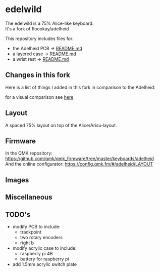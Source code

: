 # edelwild

The edelwild is a 75% Alice-like keyboard.  
It's a fork of floookay/adelheid

This repository includes files for:

- the Adelheid PCB &rarr; [README.md](./pcb/README.md)
- a layered case &rarr; [README.md](./case/README.md)
- a wrist rest &rarr; [README.md](./wrist-rest/README.md)

## Changes in this fork

Here is a list of things I added in this fork in comparison to the Adelheid:

for a visual comparison see [here](./IMAGES.md#arisu-comparison)

## Layout

A spaced 75% layout on top of the Alice/Arisu-layout.

## Firmware

In the QMK repository: <https://github.com/qmk/qmk_firmware/tree/master/keyboards/adelheid>  
And the online configurator: https://config.qmk.fm/#/adelheid/LAYOUT

## Images

## Miscellaneous

## TODO's

* modify PCB to include:
  * trackpoint
  * two rotary encoders
  * right b
* modify acrylic case to include:
  * raspberry pi 4B
  * battery for raspberry pi
* add 1.5mm acrylic switch plate
